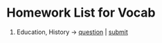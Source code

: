 # Homework List for Vocab
1. Education, History -> [question](https://drive.google.com/drive/folders/1F6cyNHJSYPnYGDdCznqnte4JE6tABC8j) | [submit](https://drive.google.com/drive/folders/1ilRgbR38MuzW9ma_9EGJF5D2SDCQd8EK?fbclid=IwZXh0bgNhZW0CMTAAAR3OF6gg4OxyHK9PNUrVYMOIXL3gG0g7L4Dv2oiWOadK1wwQxJJ-3BU9XrY_aem_NTfq4eEMvaCp4SWUYkQtgQ)

